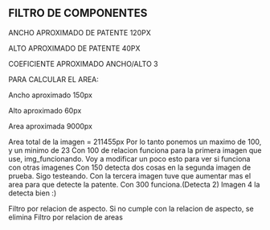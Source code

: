 ## FILTRO DE COMPONENTES

ANCHO APROXIMADO DE PATENTE 120PX

ALTO APROXIMADO DE PATENTE 40PX

COEFICIENTE APROXIMADO ANCHO/ALTO 3

PARA CALCULAR EL AREA:

Ancho aproximado 150px

Alto aproximado 60px

Area aproximada 9000px

Area total de la imagen = 211455px
Por lo tanto ponemos un maximo de 100, y un minimo de 23
Con 100 de relacion funciona para la primera imagen que use, img_funcionando.
Voy a modificar un poco esto para ver si funciona con otras imagenes
Con 150 detecta dos cosas en la segunda imagen de prueba. Sigo testeando.
Con la tercera imagen tuve que aumentar mas el area para que detecte la patente. Con 300 funciona.(Detecta 2)
Imagen 4 la detecta bien :)

Filtro por relacion de aspecto. Si no cumple con la relacion de aspecto, se elimina
Filtro por relacion de areas
